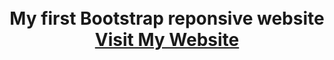 <h1 align="center">
  <br>
  My first Bootstrap reponsive website
  <br>
  <a href="https://daynox.github.io/my-first-website/" target="_blank">Visit My Website</a>
  <br>
  <br>
</h1>
